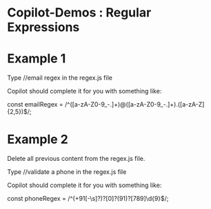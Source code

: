 # Copilot-Demos : Regular Expressions
# Example 1
Type //email regex in the regex.js file

Copilot should complete it for you with something like:

const emailRegex = /^([a-zA-Z0-9_\-\.]+)@([a-zA-Z0-9_\-\.]+)\.([a-zA-Z]{2,5})$/;

# Example 2
Delete all previous content from the regex.js file.

Type //validate a phone in the regex.js file

Copilot should complete it for you with something like:

const phoneRegex = /^(\+91[\-\s]?)?[0]?(91)?[789]\d{9}$/;
